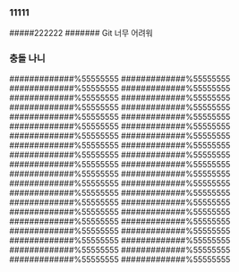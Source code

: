 ### 11111
#####222222
####### Git 너무 어려워
### 충돌 나니
#############%55555555
#############%55555555
#############%55555555
#############%55555555
#############%55555555
#############%55555555
#############%55555555
#############%55555555
#############%55555555
#############%55555555
#############%55555555
#############%55555555
#############%55555555
#############%55555555
#############%55555555
#############%55555555
#############%55555555
#############%55555555
#############%55555555
#############%55555555
#############%55555555
#############%55555555
#############%55555555
#############%55555555
#############%55555555
#############%55555555
#############%55555555
#############%55555555
#############%55555555
#############%55555555
#############%55555555
#############%55555555
#############%55555555
#############%55555555
#############%55555555
#############%55555555
#############%55555555
#############%55555555
#############%55555555
#############%55555555